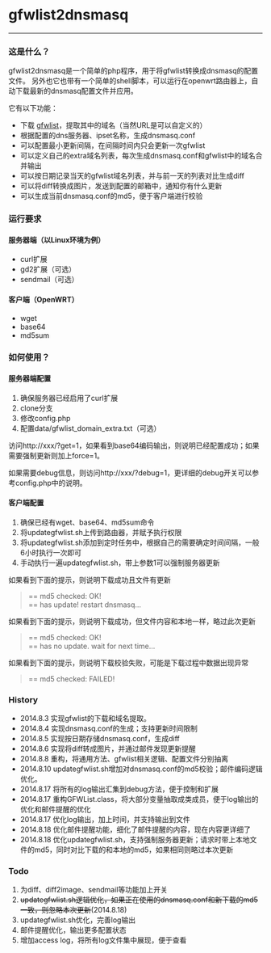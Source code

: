 # gfwlist2dnsmasq
---
### 这是什么？
gfwlist2dnsmasq是一个简单的php程序，用于将gfwlist转换成dnsmasq的配置文件。
另外也它也带有一个简单的shell脚本，可以运行在openwrt路由器上，自动下载最新的dnsmasq配置文件并应用。

它有以下功能：

* 下载 [gfwlist](https://autoproxy-gfwlist.googlecode.com/svn/trunk/gfwlist.txt)，提取其中的域名（当然URL是可以自定义的）
* 根据配置的dns服务器、ipset名称，生成dnsmasq.conf
* 可以配置最小更新间隔，在间隔时间内只会更新一次gfwlist
* 可以定义自己的extra域名列表，每次生成dnsmasq.conf和gfwlist中的域名合并输出
* 可以按日期记录当天的gfwlist域名列表，并与前一天的列表对比生成diff
* 可以将diff转换成图片，发送到配置的邮箱中，通知你有什么更新
* 可以生成当前dnsmasq.conf的md5，便于客户端进行校验

### 运行要求
#### 服务器端（以Linux环境为例）
* curl扩展
* gd2扩展（可选）
* sendmail（可选）

#### 客户端（OpenWRT）
* wget
* base64
* md5sum

### 如何使用？
#### 服务器端配置
1. 确保服务器已经启用了curl扩展
2. clone分支
3. 修改config.php
4. 配置data/gfwlist\_domain_extra.txt（可选）

访问http://xxx/?get=1，如果看到base64编码输出，则说明已经配置成功；如果需要强制更新则加上force=1。

如果需要debug信息，则访问http://xxx/?debug=1，更详细的debug开关可以参考config.php中的说明。

#### 客户端配置
1. 确保已经有wget、base64、md5sum命令
2. 将updategfwlist.sh上传到路由器，并赋予执行权限
3. 将updategfwlist.sh添加到定时任务中，根据自己的需要确定时间间隔，一般6小时执行一次即可
4. 手动执行一遍updategfwlist.sh，带上参数1可以强制服务器更新

如果看到下面的提示，则说明下载成功且文件有更新

> == md5 checked: OK!  
> == has update! restart dnsmasq...

如果看到下面的提示，则说明下载成功，但文件内容和本地一样，略过此次更新

> == md5 checked: OK!  
> == has no update. wait for next time...

如果看到下面的提示，则说明下载校验失败，可能是下载过程中数据出现异常

> == md5 checked: FAILED!  

### History
* 2014.8.3 实现gfwlist的下载和域名提取。
* 2014.8.4 实现dnsmasq.conf的生成；支持更新时间限制
* 2014.8.5 实现按日期存储dnsmasq.conf，生成diff
* 2014.8.6 实现将diff转成图片，并通过邮件发现更新提醒
* 2014.8.8 重构，将通用方法、gfwlist相关逻辑、配置文件分别抽离
* 2014.8.10 updategfwlist.sh增加对dnsmasq.conf的md5校验；邮件编码逻辑优化。
* 2014.8.17 将所有的log输出汇集到debug方法，便于控制和扩展
* 2014.8.17 重构GFWList.class，将大部分变量抽取成类成员，便于log输出的优化和邮件提醒的优化
* 2014.8.17 优化log输出，加上时间，并支持输出到文件
* 2014.8.18 优化邮件提醒功能，细化了邮件提醒的内容，现在内容更详细了
* 2014.8.18 优化updategfwlist.sh，支持强制服务器更新；请求时带上本地文件的md5，同时对比下载的和本地的md5，如果相同则略过本次更新

### Todo
1. 为diff、diff2image、sendmail等功能加上开关
2. <del>updategfwlist.sh逻辑优化，如果正在使用的dnsmasq.conf和新下载的md5一致，则忽略本次更新</del>(2014.8.18)
3. updategfwlist.sh优化，完善log输出
4. 邮件提醒优化，输出更多配置状态
5. 增加access log，将所有log文件集中展现，便于查看
